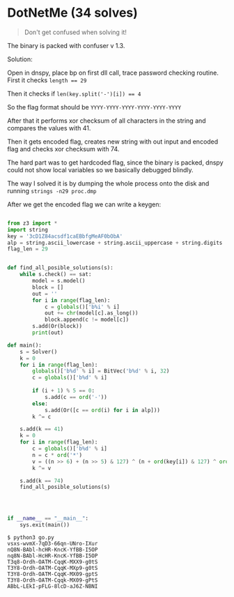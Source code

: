 # DotNetMe (34 solves)

> Don't get confused when solving it!

The binary is packed with confuser v 1.3. 

Solution:

Open in dnspy, place bp on first dll call, trace password checking routine.
First it checks `length == 29`

Then it checks if `len(key.split('-')[i]) == 4`

So the flag format should be `YYYY-YYYY-YYYY-YYYY-YYYY-YYYY`

After that it performs xor checksum of all characters in the string and compares the values with 41.

Then it gets encoded flag, creates new string with out input and encoded flag and checks xor checksum with 74.

The hard part was to get hardcoded flag, since the binary is packed, dnspy could not show local variables so we basically debugged blindly. 

The way I solved it is by dumping the whole process onto the disk and running `strings -n29 proc.dmp`

After we get the encoded flag we can write a keygen:

```python

from z3 import *
import string
key = '3cD1Z84acsdf1caEBbfgMeAF0bObA'
alp = string.ascii_lowercase + string.ascii_uppercase + string.digits
flag_len = 29


def find_all_posible_solutions(s):
    while s.check() == sat:
        model = s.model()
        block = []
        out = ''
        for i in range(flag_len):
            c = globals()['b%i' % i]
            out += chr(model[c].as_long())
            block.append(c != model[c])
        s.add(Or(block))
        print(out) 

def main():
    s = Solver()
    k = 0
    for i in range(flag_len):
        globals()['b%d' % i] = BitVec('b%d' % i, 32)
        c = globals()['b%d' % i]
        
        if (i + 1) % 5 == 0:
            s.add(c == ord('-'))
        else:
            s.add(Or([c == ord(i) for i in alp]))
        k ^= c

    s.add(k == 41)
    k = 0
    for i in range(flag_len):
        c = globals()['b%d' % i]
        n = c * ord('*')
        v = ((n >> 6) + (n >> 5) & 127) ^ (n + ord(key[i]) & 127) ^ ord(key[flag_len - i - 1])
        k ^= v

    s.add(k == 74)
    find_all_posible_solutions(s)    



    
if __name__ == "__main__":
    sys.exit(main())

```



 ```
$ python3 go.py
vsxs-wvmX-7qD3-66qn-UNro-IXur
nQ8N-BAbl-hcHR-KncK-YfBB-I5OP
nq8N-BAbl-HcHR-KncK-YfBB-I5OP
T3q8-Ordh-OATM-CqqK-MXX9-g0tS
T3Y8-Ordh-OATM-CqqK-MXp9-g0tS
T3Y8-Ordh-OATM-CqqK-MX09-gptS
T3Y8-Ordh-OATM-Cqqk-MX09-gPtS
ABbL-LEkI-pFLG-8lcD-aJ6Z-NBNI
 ```

